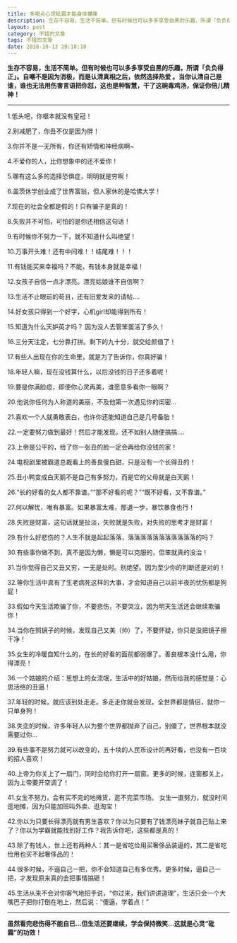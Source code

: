 ```yaml
---
title: 多喝点心灵砒霜才能身体健康
description: 生存不容易，生活不简单。但有时候也可以多多享受自黑的乐趣，所谓「负负得正」。自嘲不是因为消极，而是认清真相之后，依然选择热爱 。当你认清自己是谁，谁也无法用伤害言语把你怼，这也是种智慧，干了这碗毒鸡汤，保证你倍儿精神.....
layout: post
category: 不错的文章
tags: 不错的文章
date: 2018-10-13 20:18:18
---
```


**生存不容易，生活不简单。但有时候也可以多多享受自黑的乐趣，所谓「负负得正」。自嘲不是因为消极，而是认清真相之后，依然选择热爱 。当你认清自己是谁，谁也无法用伤害言语把你怼，这也是种智慧，干了这碗毒鸡汤，保证你倍儿精神！**

-----

1.低头吧，你根本就没有皇冠！

2.别减肥了，你丑不仅是因为胖！

3.你并不是一无所有，你还有矫情和神经病啊~

4.不爱你的人，比你想象中的还不爱你！

5.哪有这么多的选择恐惧症，明明就是穷啊！

6.盖茨休学创业成了世界富翁，但人家休的是哈佛大学！

7.现在的社会全都是假的！只有骗子是真的！

8.失败并不可怕，可怕的是你还相信这句话！

9.有时候你不努力一下，就不知道什么叫绝望！

10.万事开头难！还有中间难！！结尾难！！！

11.有钱能买来幸福吗？不能，有钱本身就是幸福！

12.女孩子自信一点才漂亮。漂亮姑娘谁不自信啊？

13.生活不止眼前的苟且，还有旧爱发来的请帖....

14.好女孩只得到一个好字，心机girl却能得到所有！

15.知道为什么天妒英才吗？ 因为没人去管笨蛋活了多久！

16.三分天注定，七分靠打拼。剩下的九十分，就交给颜值了！

17.有些人出现在你的生命里，就是为了告诉你，你真好骗！

18.年轻人嘛，现在没钱算什么，以后没钱的日子还多着呢！

19.要是你满脸痘，即便你心灵再美，谁愿意多看你一眼啊？

20.他说你任何为人称道的美丽，不及他第一次遇见你的闺密...

21.喜欢一个人就勇敢表白，也许你还能知道自己是几号备胎！

22.一定要努力做到最好！然后才能发现，还不如别人随便搞搞....

23.上帝是公平的，给了你一张丑的脸一定会再给你没钱的家！

24.电视剧里被霸道总裁看上的善良傻白甜，只是没有一个长得丑的！

25.丑小鸭变成白天鹅不是自己有多努力，而是它的父母就是白天鹅！

26.“长的好看的女人都不靠谱。”“那不好看的呢？”“既不好看，又不靠谱。”

27.何以解忧，唯有暴富。如果暴富太难，那退一步，暴饮暴食也行！

28.失败是财富，这句话就是扯淡，失败就是失败，对失败的思考才是财富！

29.有什么好悲伤的？人生不就是起起落落，落落落落落落落落落落落的吗？

30.有些事你做不到，真不是因为懒，懒是可以克服的，但笨就真的没治！

31.当你觉得自己又丑又穷，一无是处时。别绝望。因为至少你的判断还是对的！

32.等你生活中真有了生老病死这样的大事，才会知道自己以前半夜的忧伤都是狗屁！

33.假如今天生活欺骗了你，不要悲伤，不要哭泣，因为明天生活还会继续欺骗你！

34.当你在照镜子的时候，发现自己又美（帅）了，不要怀疑，你只是没把镜子擦干净！

35.女生的冷暖自知什么的，在长的好看的面前都弱爆了。善良根本没什么用，你得漂亮！

36.一个姑娘的介绍：思想上的女流氓，生活中的好姑娘，然而给我的感觉是：心思活络的丑逼！

37.年轻的时候，就应该到处走走。多走走你就会发现，全世界都是情侣，就你一只单身狗！

38.失恋的时候，许多年轻人以为整个世界都抛弃了自己，别傻了，世界根本就没需要过你...

39.有些事不是努力就可以改变的，五十块的人民币设计的再好看，也没有一百块的招人喜欢！

40.上帝为你关上了一扇门，同时会给你打开一扇窗。更多的时候，连窗都关上，因为上帝要开空调了！

41.女生不努力，会有买不完的地摊货，逛不完菜市场。 女生一直努力，就没时间逛地摊，因为只能加班叫外卖、逛淘宝！

42.你以为只要长得漂亮就有男生喜欢？你以为只要有了钱漂亮妹子就自己贴上来了？你以为学霸就能找到好工作？我告诉你吧，这些都是真的！

43.除了有钱人，世上还有两种人：其一是省吃俭用买奢侈品装逼的，其二是省吃俭用也买不起奢侈品的！

44.很多时候，不逼自己一把，你不会知道自己有多优秀。更多时候，逼自己一把，才发现原来真的会把事情搞砸！

45.生活从来不会对你客气地招手说，“你过来，我们讲讲道理”，生活只会一个大嘴巴子把你打倒在地上，然后说：“傻逼，学着点！”

-----

**虽然看完悲伤得不能自已...但生活还要继续，学会保持微笑...这就是心灵“砒霜”的功效！**